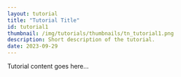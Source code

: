 ```yaml
---
layout: tutorial
title: "Tutorial Title"
id: tutorial1
thumbnail: /img/tutorials/thumbnails/tn_tutorial1.png
description: Short description of the tutorial.
date: 2023-09-29
---
```


Tutorial content goes here...